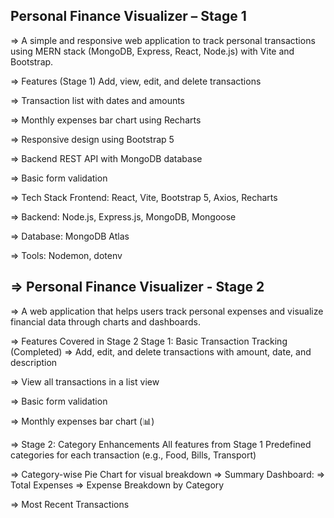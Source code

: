 Personal Finance Visualizer – Stage 1
---------------------------------------------
=> A simple and responsive web application to track personal transactions using MERN stack (MongoDB, Express, React, Node.js) with Vite and Bootstrap.

=> Features (Stage 1)
Add, view, edit, and delete transactions

=> Transaction list with dates and amounts

=> Monthly expenses bar chart using Recharts

=> Responsive design using Bootstrap 5

=> Backend REST API with MongoDB database

=> Basic form validation

=> Tech Stack
Frontend: React, Vite, Bootstrap 5, Axios, Recharts

=> Backend: Node.js, Express.js, MongoDB, Mongoose

=> Database: MongoDB Atlas

=> Tools: Nodemon, dotenv

=> Personal Finance Visualizer - Stage 2
-------------------------------------------
=> A web application that helps users track personal expenses and visualize financial data through charts and dashboards.

=> Features Covered in Stage 2
Stage 1: Basic Transaction Tracking (Completed)
=> Add, edit, and delete transactions with amount, date, and description

=> View all transactions in a list view

=> Basic form validation

=> Monthly expenses bar chart (📊)

=> Stage 2: Category Enhancements
All features from Stage 1
Predefined categories for each transaction (e.g., Food, Bills, Transport)

=> Category-wise Pie Chart for visual breakdown
=> Summary Dashboard:
=> Total Expenses
=> Expense Breakdown by Category

=> Most Recent Transactions

